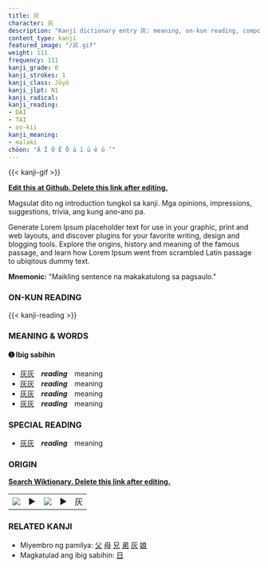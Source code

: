 ```yaml
---
title: 灰
character: 灰
description: "Kanji dictionary entry 灰: meaning, on-kun reading, compounds, origin, related kanji"
content_type: kanji
featured_image: "/灰.gif"
weight: 111
frequency: 111
kanji_grade: 0
kanji_strokes: 1
kanji_class: Jōyō
kanji_jlpt: N1
kanji_radical: 
kanji_reading: 
- DAI
- TAI
- oo-kii
kanji_meaning:
- malaki
chōon: "Ā Ī Ū Ē Ō ā ī ū ē ō ’"
---
```

[//]: # (Don't edit the line below. Kanji animated GIF code is automatically generated.)
{{< kanji-gif >}}

[//]: # (Edit below this line.)

**[Edit this at Github. Delete this link after editing.](https://github.com/tim0g/tim/tree/main/content/kanji/灰/index.md)**

Magsulat dito ng introduction tungkol sa kanji. Mga opinions, impressions, suggestions, trivia, ang kung ano-ano pa.

Generate Lorem Ipsum placeholder text for use in your graphic, print and web layouts, and discover plugins for your favorite writing, design and blogging tools. Explore the origins, history and meaning of the famous passage, and learn how Lorem Ipsum went from scrambled Latin passage to ubiqitous dummy text.
 
**Mnemonic:** "Maikling sentence na makakatulong sa pagsaulo."

### ON-KUN READING

[//]: # (Don't edit the line below. ON-KUN READING code is automatically generated.)
{{< kanji-reading >}}

### MEANING & WORDS

#### ➊ **Ibig sabihin**
  - [灰](../灰)[灰](../灰)　***reading***　meaning
  - [灰](../灰)[灰](../灰)　***reading***　meaning
  - [灰](../灰)[灰](../灰)　***reading***　meaning
  - [灰](../灰)[灰](../灰)　***reading***　meaning

### SPECIAL READING
  - [灰](../灰)[灰](../灰)　***reading***　meaning

### ORIGIN

**[Search Wiktionary. Delete this link after editing.](https://wiktionary.org/wiki/灰)**
<table class="kanji-table"><tr><td>
<img src="60px-灰-bronze.svg.png">
</td><td>▶</td><td>
<img src="60px-灰-oracle.svg.png">
</td><td>▶</td>
<td class="kanji-origin">灰</td>
</tr></table>

### RELATED KANJI
- Miyembro ng pamilya: [父](../父) [母](../母) [兄](../兄) [弟](../弟) [灰](../灰) [娘](../娘)
- Magkatulad ang ibig sabihin: [日](../日)
